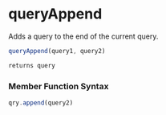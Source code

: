 # queryAppend

 Adds a query to the end of the current query.

```javascript
queryAppend(query1, query2)
```

```javascript
returns query
```
### Member Function Syntax

```javascript
qry.append(query2)
```
